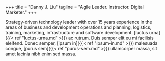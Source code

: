 +++
title = "Danny J. Liu"
tagline = "Agile Leader. Instructor. Digital Marketer."
+++

Strategy-driven technology leader with over 15 years experience in the areas of business and development operations and planning, logistics, training, marketing, infrastructure and software development.  [luctus urna]({{< ref "luctus-urna.md" >}}) ac rutrum. Duis semper elit eu mi facilisis eleifend. Donec semper, [ipsum in]({{< ref "ipsum-in.md" >}}) malesuada congue, [purus sem]({{< ref "purus-sem.md" >}}) ullamcorper massa, sit amet lacinia nibh enim sed massa.
